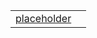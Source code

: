 |                                                      |     |
| ---------------------------------------------------- | --- |
| [placeholder](/dialog/variable/index/placeholder.md) |     |